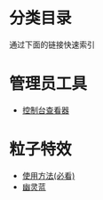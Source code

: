 # 分类目录
通过下面的链接快速索引

# 管理员工具
- [控制台查看器](./管理员工具/控制台查看器.js)

# 粒子特效
- [使用方法\(必看\)](./粒子特效/粒子特效使用方法.md)
- [幽灵蓝](./粒子特效/幽灵蓝.js)
